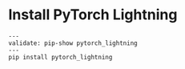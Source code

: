 # Install PyTorch Lightning

```shell
---
validate: pip-show pytorch_lightning
---
pip install pytorch_lightning
```
